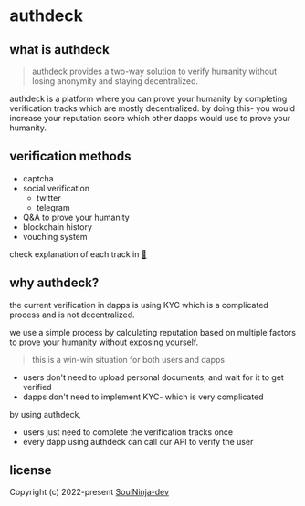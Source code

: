 # authdeck

## what is authdeck <!-- {docsify-ignore} -->

<!-- # chi -->
> authdeck provides a two-way solution to verify humanity without losing anonymity and staying decentralized.

authdeck is a platform where you can prove your humanity by completing verification tracks which are mostly decentralized.
by doing this- you would increase your reputation score which other dapps would use to prove your humanity.

## verification methods <!-- {docsify-ignore} -->
- captcha
- social verification
    - twitter
    - telegram
- Q&A to prove your humanity
- blockchain history
- vouching system

check explanation of each track in <u>[🔗](pages/tracks)</u>

## why authdeck? <!-- {docsify-ignore} -->
the current verification in dapps is using KYC which is a complicated process and is not decentralized.

we use a simple process by calculating reputation based on multiple factors to prove your humanity without exposing yourself.

> this is a win-win situation for both users and dapps

- users don't need to upload personal documents, and wait for it to get verified
- dapps don't need to implement KYC- which is very complicated

by using authdeck, <br>

- users just need to complete the verification tracks once
- every dapp using authdeck can call our API to verify the user

## license <!-- {docsify-ignore} -->

Copyright (c) 2022-present [SoulNinja-dev](https://github.com/SoulNinja-dev)